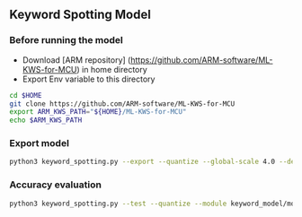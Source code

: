 ## Keyword Spotting Model
### Before running the model

- Download [ARM repository] (https://github.com/ARM-software/ML-KWS-for-MCU) in home directory
- Export Env variable to this directory
```bash
cd $HOME
git clone https://github.com/ARM-software/ML-KWS-for-MCU
export ARM_KWS_PATH="${HOME}/ML-KWS-for-MCU"
echo $ARM_KWS_PATH
```

### Export model
```bash
python3 keyword_spotting.py --export --quantize --global-scale 4.0 --debug
```

### Accuracy evaluation
```bash
python3 keyword_spotting.py --test --quantize --module keyword_model/module_gs_4.0.pickle
```
